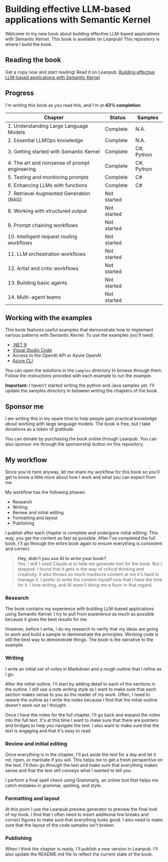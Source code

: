 # Building effective LLM-based applications with Semantic Kernel

Welcome to my new book about building effective LLM-based applications with Semantic
Kernel. This book is available on Leanpub! This repository is where I build the book.

## Reading the book

Get a copy now and start reading! Read it on
Leanpub: [Building effective LLM-based applications with Semantic
Kernel](https://leanpub.com/effective-llm-applications-with-semantic-kernel)

## Progress

I'm writing this book as you read this, and I'm at **43% completion**.

| Chapter                                       | Status      | Samples    |
| --------------------------------------------- | ----------- | ---------- |
| 1. Understanding Large Language Models        | Complete    | N.A.       |
| 2. Essential LLMOps knowledge                 | Complete    | N.A.       |
| 3. Getting started with Semantic Kernel       | Complete    | C#, Python |
| 4. The art and nonsense of prompt engineering | Complete    | C#, Python |
| 5. Testing and monitoring prompts             | Complete    | C#         |
| 6. Enhancing LLMs with functions              | Complete    | C#         |
| 7. Retrieval Augmented Generation (RAG)       | Not started |            |
| 8. Working with structured output             | Not started |            |
| 9. Prompt chaining workflows                  | Not started |            |
| 10. Intelligent request routing workflows     | Not started |            |
| 11. LLM orchestration workflows               | Not started |            |
| 12. Artist and critic workflows               | Not started |            |
| 13. Building basic agents                     | Not started |            |
| 14. Multi-agent teams                         | Not started |            |

## Working with the examples

This book features useful examples that demonstrate how to implement various patterns
with Semantic Kernel. To use the examples you'll need:

- [.NET 9](https://dot.net/)
- [Visual Studio Code](https://code.visualstudio.com)
- Access to the OpenAI API or Azure OpenAI
- [Azure CLI](https://docs.microsoft.com/en-us/cli/azure/install-azure-cli)

You can open the solutions in the `samples` directory to browse through them.
Follow the instructions provided with each example to run the example.

**Important:** I haven't started writing the python and Java samples yet. I'll update
the samples directory in between writing the chapters of the book.

## Sponsor me

I am writing this in my spare time to help people gain practical knowledge about
working with large language models. The book is free, but I take donations as a token
of gratitude.

You can donate by purchasing the book online through Leanpub. You can also sponsor me
through the sponsorship button on this repository.

## My workflow

Since you're here anyway, let me share my workflow for this book so you'll get to know
a little more about how I work and what you can expect from me.

My workflow has the following phases:

- Research
- Writing
- Review and initial editing
- Formatting and layout
- Publishing

I publish after each chapter is complete and undergone initial editing. This way, you
get the content as fast as possible. After I've completed the full book, I'll go through
the entire book again to ensure everything is consistent and correct.

> **Hey, didn't you use AI to write your book?**  
> Yes, I did! I used Claude.ai to help me generate text for the book. But I stopped. I
> found that it gets in the way of critical thinking and creativity. It also throws so
> much mediocre content at me it's hard to manage it. I prefer to write the content
> myself now that I have the time for it. I love writing, and AI wasn't doing me a favor
> in that regard.

### Research

The book contains my experience with building LLM-based applications using Semantic Kernel.
I try to pull from experience as much as possible because it gives the best results for me.

However, before I write, I do my research to verify that my ideas are going to work and
build a sample to demonstrate the principles. Working code is still the best way to
demonstrate things. The book is the narrative to the example.

### Writing

I write an initial set of notes in Markdown and a rough outline that I refine as I go.

After the initial outline, I'll start by adding detail to each of the sections in the
outline. I still use a note writing style as I want to make sure that each section makes
sense to you as the reader of my work. Often, I need to rework the outline as I write
the notes because I find that the initial outline doesn't work out as I thought.

Once I have the notes for the full chapter, I'll go back and expand the notes into the
full text. It's at this time I want to make sure that there are pointers and bridges
to help you navigate the text. I also want to make sure that the text is engaging and
that it's easy to read.

### Review and initial editing

Once everything is in the chapter, I'll put aside the text for a day and let it rot,
ripen, or marinate if you will. This helps me to get a fresh perspective on the text.
I'll then go through the text and make sure that everything makes sense and that the
text still conveys what I wanted to tell you.

I perform a final spell check using Grammarly, an online tool that helps me catch mistakes
in grammar, spelling, and style.

### Formatting and layout

At this point I use the Leanpub preview generator to preview the final look of my book.
I find that I often need to insert additional line breaks and correct figures to make
sure that everything looks good. I also need to make sure that the layout of the code
samples isn't broken.

### Publishing

When I think the chapter is ready, I'll publish a new version in Leanpub.
I'll also update the README.md file to reflect the current state of the book.
